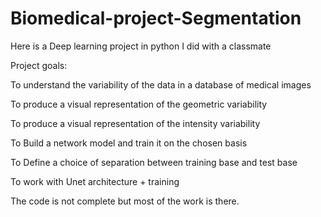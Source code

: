 # Biomedical-project-Segmentation
Here is a Deep learning project in python I did with a classmate

Project goals:

To understand the variability of the data in a database of medical images 

To produce a visual representation of the geometric variability 

To produce a visual representation of the intensity variability

To Build a network model and train it on the chosen basis

To Define a choice of separation between training base and test base

To work with Unet architecture + training


The code is not complete but most of the work is there.
